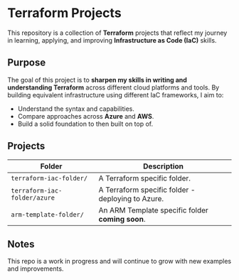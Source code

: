 # Terraform Projects

This repository is a collection of **Terraform** projects that reflect my journey in learning, applying, and improving **Infrastructure as Code (IaC)** skills.

## Purpose

The goal of this project is to **sharpen my skills in writing and understanding Terraform** across different cloud platforms and tools. By building equivalent infrastructure using different IaC frameworks, I aim to:

- Understand the syntax and capabilities.
- Compare approaches across **Azure** and **AWS**.
- Build a solid foundation to then built on top of. 

## Projects

| Folder                  | Description |
|--------------------------|-------------|
| `terraform-iac-folder/` | A Terraform specific folder. |
| `terraform-iac-folder/azure` | A Terraform specific folder - deploying to Azure. |
| `arm-template-folder/`  | An ARM Template specific folder **coming soon**. |

## Notes

This repo is a work in progress and will continue to grow with new examples and improvements.
